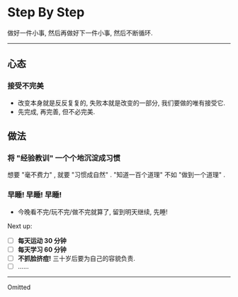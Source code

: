 # Step By Step

做好一件小事, 然后再做好下一件小事, 然后不断循环.

---

## 心态

### 接受不完美

- 改变本身就是反反复复的, 失败本就是改变的一部分, 我们要做的唯有接受它.
- 先完成, 再完善, 但不必完美.

<!--

## 心理建设

Omitted

## 优先级

Omitted

-->

## 做法

### 将 "经验教训" 一个个地沉淀成习惯

想要 "毫不费力" , 就要 "习惯成自然" .
"知道一百个道理" 不如 "做到一个道理" .

### 早睡! 早睡! 早睡!

- 今晚看不完/玩不完/做不完就算了, 留到明天继续, 先睡!

Next up:

- [ ] **每天运动 30 分钟**
- [ ] **每天学习 60 分钟**
- [ ] **不抓脸挤痘!** 三十岁后要为自己的容貌负责.
- [ ] ……

---

Omitted

